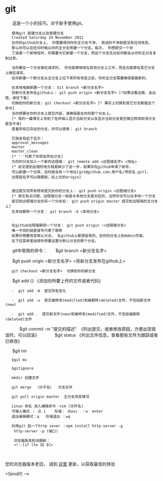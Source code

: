 # git
       这是一个小的技巧，对于新手使用git。

       使用git 新建分支以及管理分支
       Created Saturday 24 November 2012
       在你的github分支上， 你需要保持你的主分支干净， 我说的干净就是没有任何改变，
       那么你可以在任何时候从你的主分支修建一个分支。每次， 你想提交一个补
       丁或者一个新特性时，你需要为它新建一个分支，而这个分支无论如何都会从你的主分支复制过来。
       
       当你要在一个分支做拉请求时， 你也能够继续在其他分支上工作，而且也能够在其它分支上做拉请求。
       在你新建一个新分支从主分支上拉下来所有改变之前，你的主分支需要确保是最新的。
       
       在本地电脑新建一个分支： Git branch <新分支名字>
       将新分支发布在github上： git push origin <新分支名字> [*如果边看边做，会出错，请往下看]
       切换到你的新分支: git checkout <新分支名字> [* 事实上切换到其它分支都是这个命令]
       当你想要在你的分支上提交内容，请确保是在你的那个分支上。
       [* 我的一篇博文上写到了在终端上显示当前分支以及显示当前分支是否做过修改即该分支是否干净]
       查看所有已存在的分支，你可以使用： git branch
       
       它就会有如下显示：
       approval_messages
       master
       master_clean
       [* '·'代表了你现在所在分支]
       为你的分支加入一个新的远程端： git remote add <远程端名字> <地址>
       [* 前文提到出错的地方就是缺少了这一步，如果你在github申请了帐号，
       可以新建一个仓库，这时就会有一个地址[git@github.com:用户名/项目名.git]，
       远程段名字可以随便取，如上文的origin]
       
       
       通过提交将所有修改提交到你的分支上： git push origin <远程端分支> 
       [* 原文有点问题，远程端分支一般是与本地分支是对应的，当然你也可以在本地一个分支
       提交到远程端分支的另一个分支如： git push origin master 提交到远程端的主分支上]
       在本地删除一个分支： git branch -d <本地分支>
       
       
       在github远程端删除一个分支： git push origin :<远程端分支>
       唯一不同的就是冒号代表了删除
       如果你想要改变默认分支， 在github上是很容易的，在你的分支上到Admin页面，
       在下拉菜单里选择你想要设置为默认分支的那个分支。
       
       git中常用的命令：
       $git branch <新分支名字>
       
       $git push origin <新分支名字> <将新分支发布在github上>
       
       git checkout <新分支名字>  切换到你的新分支
       
       $git add {}    《添加你所要上传的文件或者代码》

       ·  git add -A  提交所有变化

       ·  git add -u  提交被修改(modified)和被删除(deleted)文件，不包括新文件(new)

       ·  git add .  提交新文件(new)和被修改(modified)文件，不包括被删除(deleted)文件
       
       $git commit -m "提交的描述"  《列出提交，或者修改原因，方便出现错误时，可以回滚》
       
       $git status 《列出文件信息，查看那些文件为跟踪或者已修改》
       
       $git rm
       
       $git mv
       
       $gitignore

       mkdir 创建文件

       git merge  （分子名）  分支合并

       git pull origin master  主分支改变情况

       Linux 命名 进入编辑命令：vim (文件名)   
       可输入模式 ： 点 i    存储： 点esc  ：w  enter 
       退出编辑模式：q   存储退出 ：wq

       利用git 启一个http sever ：npm install http-server -g  
        http-server -p (端口)

        浏览器版本检测跟新：
        <!--[if lte IE 8]>
        <p class="browserupgrade">您的浏览器版本老旧，
        请到 <a href="http://browsehappy.com">
        这里</a> 更新，以获取最佳的体验</p>
              <![endif] -->
